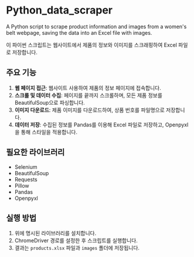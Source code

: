 # Python_data_scraper
A Python script to scrape product information and images from a women's belt webpage, saving the data into an Excel file with images.

이 파이썬 스크립트는 웹사이트에서 제품의 정보와 이미지를 스크래핑하여 Excel 파일로 저장합니다.

## 주요 기능

1. **웹 페이지 접근**: 웹사이트 사용하여 제품의 정보 페이지에 접속합니다.
2. **스크롤 및 데이터 수집**: 페이지를 끝까지 스크롤하며, 모든 제품 정보를 BeautifulSoup으로 파싱합니다.
3. **이미지 다운로드**: 제품 이미지를 다운로드하여, 상품 번호를 파일명으로 저장합니다.
4. **데이터 저장**: 수집된 정보를 Pandas를 이용해 Excel 파일로 저장하고, Openpyxl을 통해 스타일을 적용합니다.

## 필요한 라이브러리

- Selenium
- BeautifulSoup
- Requests
- Pillow
- Pandas
- Openpyxl

## 실행 방법

1. 위에 명시된 라이브러리를 설치합니다.
2. ChromeDriver 경로를 설정한 후 스크립트를 실행합니다.
3. 결과는 `products.xlsx` 파일과 `images` 폴더에 저장됩니다.
